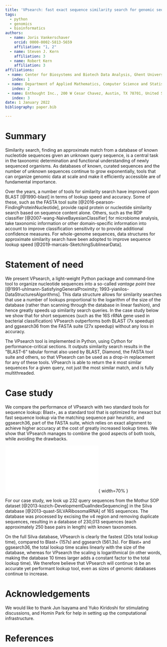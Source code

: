 ```yaml
---
title: 'VPsearch: fast exact sequence similarity search for genomic sequences'
tags:
  - python
  - genomics
  - bioinformatics
authors:
  - name: Joris Vankerschaver
    orcid: 0000-0002-5813-5659
    affiliation: "1, 2"
  - name: Steven J. Kern
    affiliation: 3
  - name: Robert Kern
    affiliation: 3
affiliations:
 - name: Center for Biosystems and Biotech Data Analysis, Ghent University Global Campus, Republic of Korea
   index: 1
 - name: Department of Applied Mathematics, Computer Science and Statistics, Ghent University, Belgium
   index: 2
 - name: Enthought Inc., 200 W Cesar Chavez, Austin, TX 78701, United States
   index: 3
date: 1 January 2022
bibliography: paper.bib

---
```


# Summary

Similarity search, finding an approximate match from a database of known
nucleotide sequences given an unknown query sequence, is a central task in the
taxonomic determination and functional understanding of newly sequenced
organisms. As databases of known, curated sequences and the number of unknown
sequences continue to grow exponentially, tools that can organize genomic data
at scale and make it efficiently accessible are of fundamental importance.

Over the years, a number of tools for similarity search have improved upon
BLAST [@1990-blast] in terms of lookup speed and accuracy. Some of these, such
as the FASTA tool suite [@2016-pearson-FindingProteinNucleotide], provide rapid
protein or nucleotide similarity search based on sequence content
alone. Others, such as the RDP classifier [@2007-wang-NaiveBayesianClassifier]
for microbiome analysis, take taxonomic information or other domain-specific
information into account to improve classification sensitivity or to provide
additional confidence measures. For whole-genome sequences, data structures for
approximate similarity search have been adopted to improve sequence lookup
speed [@2019-marcais-SketchingSublinearData].

# Statement of need

We present VPsearch, a light-weight Python package and command-line tool to
organize nucleotide sequences into a so-called _vantage point tree_
[@1991-uhlmann-SatisfyingGeneralProximity;
1993-yianilos-DataStructuresAlgorithms]. This data structure allows for
similarity searches that use a number of lookups proportional to the logarithm
of the size of the database (rather than scanning through the database in
linear fashion), and hence greatly speeds up similarity search queries. In the
case study below we show that for short sequences (such as the 16S rRNA gene
used in bacterial classification) VPsearch outperforms both BLAST (7x speedup)
and ggsearch36 from the FASTA suite (27x speedup) without any loss in accuracy.

The VPsearch tool is implemented in Python, using Cython for
performance-critical sections.  It outputs similarity search results in the
"BLAST-6" tabular format also used by BLAST, Diamond, the FASTA tool suite and
others, so that VPsearch can be used as a drop-in replacement for any of these
tools. VPsearch is able to return the $k$ most similar sequences for a given
query, not just the most similar match, and is fully multithreaded.

# Case study

We compare the performance of VPsearch with two standard tools for sequence
lookup: Blast+, as a standard tool that is optimized for inexact but fast
sequence lookup via the matching sequence pair heuristic, and ggsearch36, part
of the FASTA suite, which relies on exact alignment to achieve higher accuracy
at the cost of greatly increased lookup times. We show that VPsearch manages to
combine the good aspects of both tools, while avoiding the drawbacks.

![Sequence lookup time for 232 sequences as a function of the size of the
    database. For small databases (less than 10,000 sequences), VPsearch
    performs comparably to Blast+ and ggsearch36. For realistic databases
    (consisting of more than 50,000 sequences), the VPsearch lookup times
    scales logarithmically as the size of the database
    increases.\label{fig:execution-time}](execution-time.pdf){ width=70% }

For our case study, we look up 232 query sequences from the Mothur SOP dataset
[@2013-kozich-DevelopmentDualIndexSequencing] in the Silva database
[@2013-quast-SILVARibosomalRNA] of 16S sequences. The database was processed by
excising the v4 region and removing duplicate sequences, resulting in a
database of 230,013 sequences (each approximately 250 base pairs in length)
with known taxonomies.

On the full Silva database, VPsearch is clearly the fastest (20s total lookup
time), compared to Blast+ (157s) and ggsearch (561.3s). For Blast+ and
ggsearch36, the total lookup time scales linearly with the size of the
database, whereas for VPsearch the scaling is logarithmical (in other words,
making the database 10 times larger adds a constant factor to the total lookup
time). We therefore believe that VPsearch will continue to be an accurate yet
performant lookup tool, even as sizes of genomic databases continue to
increase.

# Acknowledgements

We would like to thank Jun Isayama and Yuko Kiridoshi for stimulating
discussions, and Homin Park for help in setting up the computational
infrastructure.

# References

